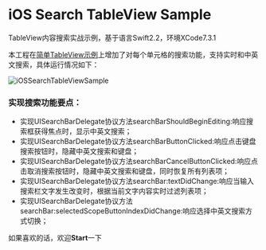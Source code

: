 # iOS Search TableView Sample

TableView内容搜索实战示例，基于语言Swift2.2，环境XCode7.3.1

本工程在[简单TableView示例](https://github.com/zhuifengshen/iOSTableViewSample)上增加了对每个单元格的搜索功能，支持实时和中英文搜索，具体运行情况如下：

![iOSSearchTableViewSample](search.gif "运行示例")

### 实现搜索功能要点：
* 实现UISearchBarDelegate协议方法searchBarShouldBeginEditing:响应搜索框获得焦点时，显示中英文搜索；
* 实现UISearchBarDelegate协议方法searchBarButtonClicked:响应点击键盘搜索按钮时，隐藏中英文搜索和键盘；
* 实现UISearchBarDelegate协议方法searchBarCancelButtonClicked:响应点击取消搜索按钮时，隐藏中英文搜索和键盘，同时恢复所有列表项；
* 实现UISearchBarDelegate协议方法searchBar:textDidChange:响应当输入搜索栏文字发生改变时，根据当前文字内容实时过滤列表项；
* 实现UISearchBarDelegate协议方法searchBar:selectedScopeButtonIndexDidChange:响应选择中英文搜索方式切换；

如果喜欢的话，欢迎**Start**一下
